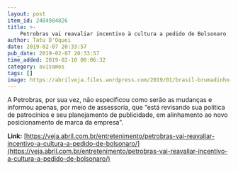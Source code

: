 ```yaml
---
layout: post
item_id: 2484984826
title: >-
    Petrobras vai reavaliar incentivo à cultura a pedido de Bolsonaro
author: Tatu D'Oquei
date: 2019-02-07 20:33:57
pub_date: 2019-02-07 20:33:57
time_added: 2019-02-10 00:06:32
category: avisamos
tags: []
image: https://abrilveja.files.wordpress.com/2019/01/brasil-brumadinho-bolsonaro-20190125-0001.jpg?quality=70&strip=info&w=680&h=453&crop=1
---
```


A Petrobras, por sua vez, não especificou como serão as mudanças e informou apenas, por meio de assessoria, que “está revisando sua política de patrocínios e seu planejamento de publicidade, em alinhamento ao novo posicionamento de marca da empresa”.

**Link:** [https://veja.abril.com.br/entretenimento/petrobras-vai-reavaliar-incentivo-a-cultura-a-pedido-de-bolsonaro/](https://veja.abril.com.br/entretenimento/petrobras-vai-reavaliar-incentivo-a-cultura-a-pedido-de-bolsonaro/)


